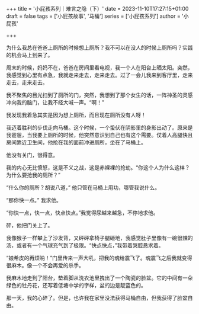 +++
title = '小屁孩系列｜难言之隐（下）'
date = 2023-11-10T17:27:15+01:00
draft = false
tags = ['小屁孩故事', '马桶']
series = ['小屁孩系列']
author = '小屁孩'

+++

为什么我总在爸爸上厕所的时候想上厕所？我不可以在没人的时候上厕所吗？实践的机会马上到来了。<!--more-->

周末的时候，妈妈不在，爸爸在房间里看电视，我一个人在阳台上晒太阳。突然，我感觉到心里有点急，我就走来走去，走来走去。过了一会儿我来到客厅里，走来走去，走来走去。 

我不聚焦的目光扫到了厕所的门，突然，我想到了那个女生的话，一阵神圣的灵感冲向我的脑门，让我不经大喊一声。“啊！” 

我发现我着急其实是因为想上厕所，而且现在厕所没有人呀！

我迈着胜利的步伐走向马桶。这个时候，一个蛰伏在阴影里的身影出动了。原来是我爸爸，当我要上厕所的时候，他突然意识到自己也有这个需要。仗着人高腿快且房间靠近卫生间，他抢在我的面前冲进厕所，坐在了马桶上。

他没有关门，很得意。

我的内心无比愤怒，这是不义之战，这是赤裸裸的抢劫。“你这个人为什么这样？为什么要抢我的厕所？”

“什么你的厕所？胡说八道，” 他只管在马桶上用功，哪管我说什么。

“那你快一点。” 我求他。

“你快一点，快一点，快点快点。”我觉得尿越来越急，不停地求他。

砰，他把门关上了。

我像猴子一样攀上了沙发背，又砰砰拿椅子腿砸地，我感觉肚子里像有一碗很辣的汤，或者有一个气球充气到了极限。“快点快点，”我带着哭腔恳求着。

“娘希皮的再烦呐！”门里传来一声大吼，把我的魂给震飞了。魂震飞之后我就变得很麻木。像一个不会再爱的杀手。

我麻木地走到了阳台，垫着脚从洗衣池里拽出了一个陶瓷的脸盆。它的中间有一朵绿色的牡丹花，还写着低塘中学的字样，盆的边是靛蓝色的。

那一天，我的心碎了。但是，也许我在家里没法获得马桶自由，但我获得了脸盆自由。